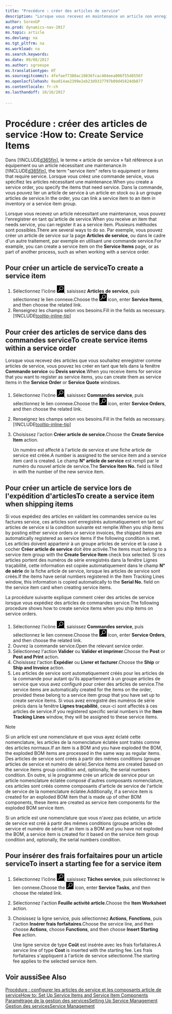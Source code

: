 ```yaml
---
title: "Procédure : créer des articles de service"
description: "Lorsque vous recevez en maintenance un article non enregistré, vous pouvez l'enregistrer en tant qu'article de service."
author: SorenGP
ms.prod: dynamics-nav-2017
ms.topic: article
ms.devlang: na
ms.tgt_pltfrm: na
ms.workload: na
ms.search.keywords: 
ms.date: 09/08/2017
ms.author: sgroespe
ms.translationtype: HT
ms.sourcegitcommit: 4fefaef7380ac10836fcac404eea006f55d8556f
ms.openlocfilehash: 0aa014ae2399e2eb23d9337797b09d45824db877
ms.contentlocale: fr-ch
ms.lasthandoff: 10/16/2017

---
```

# <a name="how-to-create-service-items"></a><span data-ttu-id="fd4a7-103">Procédure : créer des articles de service :</span><span class="sxs-lookup"><span data-stu-id="fd4a7-103">How to: Create Service Items</span></span>
<span data-ttu-id="fd4a7-104">Dans [!INCLUDE[d365fin](includes/d365fin_md.md)], le terme « article de service » fait référence à un équipement ou un article nécessitant une maintenance.</span><span class="sxs-lookup"><span data-stu-id="fd4a7-104">In [!INCLUDE[d365fin](includes/d365fin_md.md)], the term "service item" refers to equipment or items that require service.</span></span> <span data-ttu-id="fd4a7-105">Lorsque vous créez une commande service, vous spécifiez les articles nécessitant une maintenance.</span><span class="sxs-lookup"><span data-stu-id="fd4a7-105">When you create a service order, you specify the items that need service.</span></span> <span data-ttu-id="fd4a7-106">Dans la commande, vous pouvez lier un article de service à un article en stock ou à un groupe articles de service.</span><span class="sxs-lookup"><span data-stu-id="fd4a7-106">In the order, you can link a service item to an item in inventory or a service item group.</span></span>    

<span data-ttu-id="fd4a7-107">Lorsque vous recevez un article nécessitant une maintenance, vous pouvez l'enregistrer en tant qu'article de service.</span><span class="sxs-lookup"><span data-stu-id="fd4a7-107">When you receive an item that needs service, you can register it as a service item.</span></span> <span data-ttu-id="fd4a7-108">Plusieurs méthodes sont possibles.</span><span class="sxs-lookup"><span data-stu-id="fd4a7-108">There are several ways to do so.</span></span> <span data-ttu-id="fd4a7-109">Par exemple, vous pouvez créer un article de service sur la page **Articles de service**, ou dans le cadre d'un autre traitement, par exemple en utilisant une commande service.</span><span class="sxs-lookup"><span data-stu-id="fd4a7-109">For example, you can create a service item on the **Service Items** page, or as part of another process, such as when working with a service order.</span></span>   

## <a name="to-create-a-service-item"></a><span data-ttu-id="fd4a7-110">Pour créer un article de service</span><span class="sxs-lookup"><span data-stu-id="fd4a7-110">To create a service item</span></span>  
1. <span data-ttu-id="fd4a7-111">Sélectionnez l'icône ![Page ou état pour la recherche](media/ui-search/search_small.png "Page ou état pour la recherche"), saisissez **Articles de service**, puis sélectionnez le lien connexe.</span><span class="sxs-lookup"><span data-stu-id="fd4a7-111">Choose the ![Search for Page or Report](media/ui-search/search_small.png "Search for Page or Report icon") icon, enter **Service Items**, and then choose the related link.</span></span>
2. <span data-ttu-id="fd4a7-112">Renseignez les champs selon vos besoins.</span><span class="sxs-lookup"><span data-stu-id="fd4a7-112">Fill in the fields as necessary.</span></span> [!INCLUDE[tooltip-inline-tip](includes/tooltip-inline-tip_md.md)]  

## <a name="to-create-service-items-within-a-service-order"></a><span data-ttu-id="fd4a7-113">Pour créer des articles de service dans des commandes service</span><span class="sxs-lookup"><span data-stu-id="fd4a7-113">To create service items within a service order</span></span>  
<span data-ttu-id="fd4a7-114">Lorsque vous recevez des articles que vous souhaitez enregistrer comme articles de service, vous pouvez les créer en tant que tels dans la fenêtre **Commande service** ou **Devis service**.</span><span class="sxs-lookup"><span data-stu-id="fd4a7-114">When you receive items for service that you want to register as service items, you can create them as service items in the **Service Order** or **Service Quote** windows.</span></span>  

1. <span data-ttu-id="fd4a7-115">Sélectionnez l'icône ![Page ou état pour la recherche](media/ui-search/search_small.png "Page ou état pour la recherche"), saisissez **Commandes service**, puis sélectionnez le lien connexe.</span><span class="sxs-lookup"><span data-stu-id="fd4a7-115">Choose the ![Search for Page or Report](media/ui-search/search_small.png "Search for Page or Report icon") icon, enter **Service Orders**, and then choose the related link.</span></span>  
2. <span data-ttu-id="fd4a7-116">Renseignez les champs selon vos besoins.</span><span class="sxs-lookup"><span data-stu-id="fd4a7-116">Fill in the fields as necessary.</span></span> [!INCLUDE[tooltip-inline-tip](includes/tooltip-inline-tip_md.md)]  
3. <span data-ttu-id="fd4a7-117">Choisissez l'action **Créer article de service**.</span><span class="sxs-lookup"><span data-stu-id="fd4a7-117">Choose the **Create Service Item** action.</span></span>  

    <span data-ttu-id="fd4a7-118">Un numéro est affecté à l'article de service et une fiche article de service est créée.</span><span class="sxs-lookup"><span data-stu-id="fd4a7-118">A number is assigned to the service item and a service item card is created.</span></span> <span data-ttu-id="fd4a7-119">Le champ **N° article de service** est rempli par le numéro du nouvel article de service.</span><span class="sxs-lookup"><span data-stu-id="fd4a7-119">The **Service Item No.** field is filled in with the number of the new service item.</span></span>

## <a name="to-create-a-service-item-when-shipping-items"></a><span data-ttu-id="fd4a7-120">Pour créer un article de service lors de l'expédition d'articles</span><span class="sxs-lookup"><span data-stu-id="fd4a7-120">To create a service item when shipping items</span></span>  
<span data-ttu-id="fd4a7-121">Si vous expédiez des articles en validant les commandes service ou les factures service, ces articles sont enregistrés automatiquement en tant qu' articles de service si la condition suivante est remplie.</span><span class="sxs-lookup"><span data-stu-id="fd4a7-121">When you ship items by posting either service orders or service invoices, the shipped items are automatically registered as service items if the following condition is met.</span></span> <span data-ttu-id="fd4a7-122">Les articles doivent appartenir à un groupe articles de service et la case à cocher **Créer article de service** doit être activée.</span><span class="sxs-lookup"><span data-stu-id="fd4a7-122">The items must belong to a service item group with the **Create Service Item** check box selected.</span></span> <span data-ttu-id="fd4a7-123">Si ces articles portent des numéros de série enregistrés dans la fenêtre Lignes traçabilité, cette information est copiée automatiquement dans le champ **N° de série** de la fiche article de service, lorsque les articles de service sont créés.</span><span class="sxs-lookup"><span data-stu-id="fd4a7-123">If the items have serial numbers registered in the Item Tracking Lines window, this information is copied automatically to the **Serial No.** field on the service item card when creating service items.</span></span>  

<span data-ttu-id="fd4a7-124">La procédure suivante explique comment créer des articles de service lorsque vous expédiez des articles de commandes service.</span><span class="sxs-lookup"><span data-stu-id="fd4a7-124">The following procedure shows how to create service items when you ship items on service orders.</span></span>  

1. <span data-ttu-id="fd4a7-125">Sélectionnez l'icône ![Page ou état pour la recherche](media/ui-search/search_small.png "Page ou état pour la recherche"), saisissez **Commandes service**, puis sélectionnez le lien connexe.</span><span class="sxs-lookup"><span data-stu-id="fd4a7-125">Choose the ![Search for Page or Report](media/ui-search/search_small.png "Search for Page or Report icon") icon, enter **Service Orders**, and then choose the related link.</span></span>  
2. <span data-ttu-id="fd4a7-126">Ouvrez la commande service.</span><span class="sxs-lookup"><span data-stu-id="fd4a7-126">Open the relevant service order.</span></span>  
3. <span data-ttu-id="fd4a7-127">Sélectionnez l'action **Valider** ou **Valider et imprimer**.</span><span class="sxs-lookup"><span data-stu-id="fd4a7-127">Choose the **Post** or **Post and Print** action.</span></span>  
4. <span data-ttu-id="fd4a7-128">Choisissez l'action **Expédier** ou **Livrer et facturer**.</span><span class="sxs-lookup"><span data-stu-id="fd4a7-128">Choose the **Ship** or **Ship and Invoice** action.</span></span>  
5. <span data-ttu-id="fd4a7-129">Les articles de service sont automatiquement créés pour les articles de la commande pour autant qu'ils appartiennent à un groupe articles de service que vous avez configuré pour créer des articles de service.</span><span class="sxs-lookup"><span data-stu-id="fd4a7-129">The service items are automatically created for the items on the order, provided these belong to a service item group that you have set up to create service items.</span></span> <span data-ttu-id="fd4a7-130">Si vous avez enregistré des numéros de série précis dans la fenêtre **Lignes traçabilité**, ceux-ci sont affectés à ces articles de service.</span><span class="sxs-lookup"><span data-stu-id="fd4a7-130">If you registered specific serial numbers in the **Item Tracking Lines** window, they will be assigned to these service items.</span></span>  

> [!NOTE]  
>  <span data-ttu-id="fd4a7-131">Si un article est une nomenclature et que vous ayez éclaté cette nomenclature, les articles de la nomenclature éclatée sont traités comme des articles normaux.</span><span class="sxs-lookup"><span data-stu-id="fd4a7-131">If an item is a BOM and you have exploded the BOM, the exploded BOM items are processed in the same way as regular items.</span></span> <span data-ttu-id="fd4a7-132">Des articles de service sont créés à partir des mêmes conditions (groupe articles de service et numéro de série).</span><span class="sxs-lookup"><span data-stu-id="fd4a7-132">Service items are created based on the service items group condition and, optionally, the serial numbers condition.</span></span> <span data-ttu-id="fd4a7-133">En outre, si le programme crée un article de service pour un article nomenclature éclatée composé d'autres composants nomenclature, ces articles sont créés comme composants d'article de service de l'article de service de la nomenclature éclatée.</span><span class="sxs-lookup"><span data-stu-id="fd4a7-133">Additionally, if a service item is created for an exploded BOM item that is made up of other BOM components, these items are created as service item components for the exploded BOM service item.</span></span>  
>   
>  <span data-ttu-id="fd4a7-134">Si un article est une nomenclature que vous n'avez pas éclatée, un article de service est créé à partir des mêmes conditions (groupe articles de service et numéro de série).</span><span class="sxs-lookup"><span data-stu-id="fd4a7-134">If an item is a BOM and you have not exploded the BOM, a service item is created for it based on the service item group condition and, optionally, the serial numbers condition.</span></span>  

## <a name="to-insert-a-starting-fee-for-a-service-item"></a><span data-ttu-id="fd4a7-135">Pour insérer des frais forfaitaires pour un article service</span><span class="sxs-lookup"><span data-stu-id="fd4a7-135">To insert a starting fee for a service item</span></span>
1. <span data-ttu-id="fd4a7-136">Sélectionnez l'icône ![Page ou état pour la recherche](media/ui-search/search_small.png "Page ou état pour la recherche"), saisissez **Tâches service**, puis sélectionnez le lien connexe.</span><span class="sxs-lookup"><span data-stu-id="fd4a7-136">Choose the ![Search for Page or Report](media/ui-search/search_small.png "Search for Page or Report icon") icon, enter **Service Tasks**, and then choose the related link.</span></span>
2. <span data-ttu-id="fd4a7-137">Sélectionnez l'action **Feuille activité article**.</span><span class="sxs-lookup"><span data-stu-id="fd4a7-137">Choose the **Item Worksheet** action.</span></span>
3. <span data-ttu-id="fd4a7-138">Choisissez la ligne service, puis sélectionnez **Actions**, **Fonctions**, puis l'action **Insérer frais forfaitaires**.</span><span class="sxs-lookup"><span data-stu-id="fd4a7-138">Choose the service line, and then choose **Actions**, choose **Functions**, and then choose **Insert Starting Fee** action.</span></span>  

    <span data-ttu-id="fd4a7-139">Une ligne service de type **Coût** est insérée avec les frais forfaitaires.</span><span class="sxs-lookup"><span data-stu-id="fd4a7-139">A service line of type **Cost** is inserted with the starting fee.</span></span> <span data-ttu-id="fd4a7-140">Les frais forfaitaires s'appliquent à l'article de service sélectionné.</span><span class="sxs-lookup"><span data-stu-id="fd4a7-140">The starting fee applies to the selected service item.</span></span>

## <a name="see-also"></a><span data-ttu-id="fd4a7-141">Voir aussi</span><span class="sxs-lookup"><span data-stu-id="fd4a7-141">See Also</span></span>  
[<span data-ttu-id="fd4a7-142">Procédure : configurer les articles de service et les composants article de service</span><span class="sxs-lookup"><span data-stu-id="fd4a7-142">How to: Set Up Service Items and Service Item Components</span></span>](service-how-setup-service-items.md)  
[<span data-ttu-id="fd4a7-143">Paramétrage de la gestion des services</span><span class="sxs-lookup"><span data-stu-id="fd4a7-143">Setting Up Service Management</span></span>](service-setup-service.md)  
[<span data-ttu-id="fd4a7-144">Gestion des services</span><span class="sxs-lookup"><span data-stu-id="fd4a7-144">Service Management</span></span>](service-service.md)  

